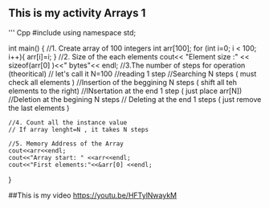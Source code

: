 ## This is my activity Arrays 1

''' Cpp
#include <iostream>
using namespace std;

int main() {
    //1. Create array of 100 integers
    int arr[100];
    for (int i=0;  i < 100; i++){
        arr[i]=i;
    }
    //2. Size of the each elements
    cout<< "Element size :" << sizeof(arr[0] )<<" bytes"<< endl;
    //3.The number of steps for operation (theoritical)
    // let's call it N=100
    //reading 1 step
    //Searching N steps ( must check all elements )
    //Insertion of the beggining N steps ( shift all teh elements to the right)
    //INsertation at the end 1 step ( just place arr[N])
    //Deletion at the begining N steps
    // Deleting at the end 1 steps ( just remove the last elements )
    
    //4. Count all the instance value
    // If array lenght=N , it takes N steps
    
    //5. Memory Address of the Array
    cout<<arr<<endl;
    cout<<"Array start: " <<arr<<endl;
    cout<<"First elements:"<<&arr[0] <<endl;
    
}

##This is my video 
https://youtu.be/HFTylNwaykM
